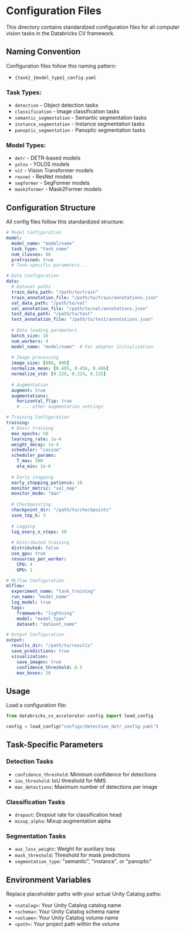 # Configuration Files

This directory contains standardized configuration files for all computer vision tasks in the Databricks CV framework.

## Naming Convention

Configuration files follow this naming pattern:
- `{task}_{model_type}_config.yaml`

### Task Types:
- `detection` - Object detection tasks
- `classification` - Image classification tasks  
- `semantic_segmentation` - Semantic segmentation tasks
- `instance_segmentation` - Instance segmentation tasks
- `panoptic_segmentation` - Panoptic segmentation tasks

### Model Types:
- `detr` - DETR-based models
- `yolos` - YOLOS models
- `vit` - Vision Transformer models
- `resnet` - ResNet models
- `segformer` - SegFormer models
- `mask2former` - Mask2Former models

## Configuration Structure

All config files follow this standardized structure:

```yaml
# Model Configuration
model:
  model_name: "model/name"
  task_type: "task_name"
  num_classes: 80
  pretrained: true
  # Task-specific parameters...

# Data Configuration  
data:
  # Dataset paths
  train_data_path: "/path/to/train"
  train_annotation_file: "/path/to/train/annotations.json"
  val_data_path: "/path/to/val"
  val_annotation_file: "/path/to/val/annotations.json"
  test_data_path: "/path/to/test"
  test_annotation_file: "/path/to/test/annotations.json"
  
  # Data loading parameters
  batch_size: 16
  num_workers: 4
  model_name: "model/name"  # For adapter initialization
  
  # Image processing
  image_size: [800, 800]
  normalize_mean: [0.485, 0.456, 0.406]
  normalize_std: [0.229, 0.224, 0.225]
  
  # Augmentation
  augment: true
  augmentations:
    horizontal_flip: true
    # ... other augmentation settings

# Training Configuration
training:
  # Basic training
  max_epochs: 50
  learning_rate: 1e-4
  weight_decay: 1e-4
  scheduler: "cosine"
  scheduler_params:
    T_max: 300
    eta_min: 1e-6
  
  # Early stopping
  early_stopping_patience: 20
  monitor_metric: "val_map"
  monitor_mode: "max"
  
  # Checkpointing
  checkpoint_dir: "/path/to/checkpoints"
  save_top_k: 3
  
  # Logging
  log_every_n_steps: 50
  
  # Distributed training
  distributed: false
  use_gpu: true
  resources_per_worker:
    CPU: 4
    GPU: 1

# MLflow Configuration
mlflow:
  experiment_name: "task_training"
  run_name: "model_name"
  log_model: true
  tags:
    framework: "lightning"
    model: "model_type"
    dataset: "dataset_name"

# Output Configuration
output:
  results_dir: "/path/to/results"
  save_predictions: true
  visualization:
    save_images: true
    confidence_threshold: 0.5
    max_boxes: 20
```

## Usage

Load a configuration file:

```python
from databricks_cv_accelerator.config import load_config

config = load_config("configs/detection_detr_config.yaml")
```

## Task-Specific Parameters

### Detection Tasks
- `confidence_threshold`: Minimum confidence for detections
- `iou_threshold`: IoU threshold for NMS
- `max_detections`: Maximum number of detections per image

### Classification Tasks  
- `dropout`: Dropout rate for classification head
- `mixup_alpha`: Mixup augmentation alpha

### Segmentation Tasks
- `aux_loss_weight`: Weight for auxiliary loss
- `mask_threshold`: Threshold for mask predictions
- `segmentation_type`: "semantic", "instance", or "panoptic"

## Environment Variables

Replace placeholder paths with your actual Unity Catalog paths:
- `<catalog>`: Your Unity Catalog catalog name
- `<schema>`: Your Unity Catalog schema name  
- `<volume>`: Your Unity Catalog volume name
- `<path>`: Your project path within the volume 